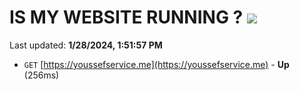 # IS MY WEBSITE RUNNING ? [![](https://img.shields.io/static/v1?label=Sponsor&message=%E2%9D%A4&logo=GitHub&color=%23fe8e86)](https://github.com/sponsors/<username>)

Last updated: **1/28/2024, 1:51:57 PM**

- `GET` [https://youssefservice.me](https://youssefservice.me) - **Up** (256ms)
